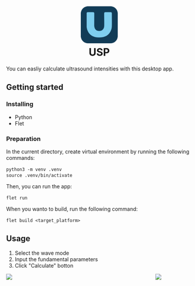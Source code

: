 <h1 align=center>
    <a href="https://github.com/ryo-furukawa-1122/USP">
        <img src="./usp/assets/icon.png" width=100px>
    </a>
    <br>
    USP
</h1>

You can easliy calculate ultrasound intensities with this desktop app. 
## Getting started
### Installing
- Python
- Flet
### Preparation
In the current directory, create virtual environment by running the following commands:
```
python3 -m venv .venv
source .venv/bin/activate
```
Then, you can run the app:
```
flet run
```
When you wanto to build, run the following command:
```
flet build <target_platform>
```
## Usage
1. Select the wave mode
2. Input the fundamental parameters
3. Click "Calculate" botton

<div style="display: flex; flex-direction: row; justify-content: space-between">
    <img src="./usp/assets/uspScreen1.png" width=100px>
    <img src="./usp/assets/uspScreen2.png" width=100px>
</div>